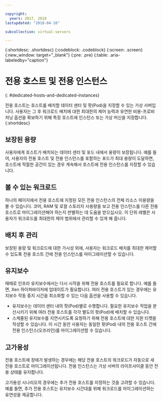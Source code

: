 ```yaml
---

copyright:
  years: 2017, 2018
lastupdated: "2018-04-10"

subcollection: virtual-servers

---
```


{:shortdesc: .shortdesc}
{:codeblock: .codeblock}
{:screen: .screen}
{:new_window: target="_blank"}
{:pre: .pre}
{:table: .aria-labeledby="caption"}


# 전용 호스트 및 전용 인스턴스
{: #dedicated-hosts-and-dedicated-instances}

전용 호스트는 호스트를 배치할 데이터 센터 및 팟(Pod)을 지정할 수 있는 가상 서버입니다. 사용자는 그 후 워크로드 배치에 대한 최대한의 제어 능력과 유연한 비용-프로비저닝 옵션을 확보하기 위해 특정 호스트에 인스턴스 또는 가상 머신을 지정합니다.
{:shortdesc}

## 보장된 용량
사용자에게 호스트가 배치되는 데이터 센터 및 포드 내에서 용량이 보장됩니다. 예를 들어, 사용자의 전용 호스트 및 전용 인스턴스를 포함하는 포드가 최대 용량이 도달하면, 호스트에 적절한 공간이 있는 경우 계속해서 호스트에 전용 인스턴스를 지정할 수 있습니다.

## 볼 수 있는 워크로드
하나의 페이지에서 전용 호스트에 지정된 모든 전용 인스턴스의 전체 리소스 이용량을 볼 수 있습니다. 코어, RAM 및 로컬 스토리지 사용량을 보고 전용 인스턴스를 다른 전용 호스트로 마이그레이션해야 하는지 판별하는 데 도움을 받으십시오. 이 단위 레벨은 사용자가 워크로드를 최대한의 제어 범위에서 관리할 수 있게 해 줍니다.

## 배치 후 관리
보장된 용량 및 워크로드에 대한 가시성 외에, 사용자는 워크로드 배치를 최대한 제어할 수 있도록 전용 호스트 간에 전용 인스턴스를 마이그레이션할 수 있습니다.

## 유지보수
때때로 인프라 유지보수에서는 다시 시작을 위해 전용 호스트를 필요로 합니다. 예를 들면, Xen 하이퍼바이저에 업데이트가 필요합니다. 여러 전용 호스트가 있는 경우에는 유지보수 작동 중지 시간을 최소화할 수 있는 다음 옵션을 사용할 수 있습니다.
* 유지보수는 데이터 센터 내의 팟(Pod)별로 수행합니다. 필요한 유지보수 작업을 분산시키기 위해 여러 전용 호스트를 각각 별도의 팟(Pod)에 배치할 수 있습니다.
* 스케줄된 유지보수를 지연시키도록 요청하기 위해 전용 호스트에 대한 지원 티켓을 작성할 수 있습니다. 이 시간 동안 사용자는 동일한 팟(Pod) 내의 전용 호스트 간에 전용 인스턴스(오프라인)를 마이그레이션할 수 있습니다.

## 고가용성
전용 호스트에 장애가 발생하는 경우에는 해당 전용 호스트의 워크로드가 자동으로 새 전용 호스트로 마이그레이션됩니다. 전용 인스턴스는 가상 서버의 라이프사이클 동안 전용 상태를 유지합니다.

고가용성 시나리오의 경우에는 추가 전용 호스트를 지정하는 것을 고려할 수 있습니다. 예를 들면, 추가 전용 호스트는 유지보수 시간대를 위해 워크로드를 마이그레이션하는 유연성을 제공합니다.
